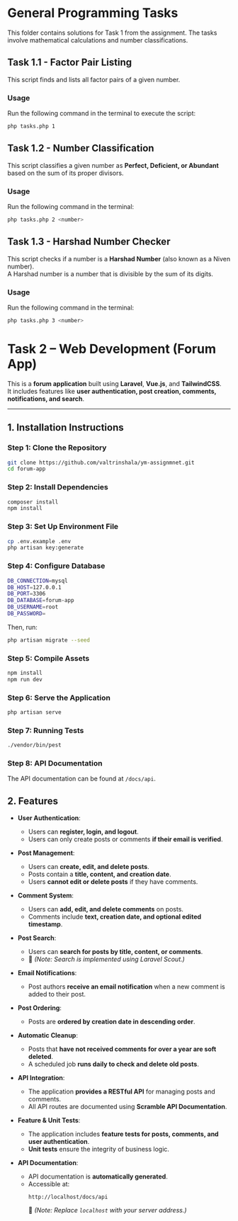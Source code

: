 # General Programming Tasks

This folder contains solutions for Task 1 from the assignment. The tasks involve mathematical calculations and number
classifications.

## Task 1.1 - Factor Pair Listing

This script finds and lists all factor pairs of a given number.

### Usage

Run the following command in the terminal to execute the script:

```bash
php tasks.php 1
```

## Task 1.2 - Number Classification

This script classifies a given number as **Perfect, Deficient, or Abundant** based on the sum of its proper divisors.

### Usage

Run the following command in the terminal:

```bash
php tasks.php 2 <number>
```

## Task 1.3 - Harshad Number Checker

This script checks if a number is a **Harshad Number** (also known as a Niven number).  
A Harshad number is a number that is divisible by the sum of its digits.

### Usage

Run the following command in the terminal:

```bash
php tasks.php 3 <number>
```

# Task 2 – Web Development (Forum App)

This is a **forum application** built using **Laravel**, **Vue.js**, and **TailwindCSS**.  
It includes features like **user authentication, post creation, comments, notifications, and search**.

---

## **1. Installation Instructions**

### **Step 1: Clone the Repository**

```bash
git clone https://github.com/valtrinshala/ym-assignmnet.git
cd forum-app
```

### **Step 2: Install Dependencies**

```bash
composer install
npm install
```

### **Step 3: Set Up Environment File**

```bash
cp .env.example .env
php artisan key:generate
```

### **Step 4: Configure Database**

```bash
DB_CONNECTION=mysql
DB_HOST=127.0.0.1
DB_PORT=3306
DB_DATABASE=forum-app
DB_USERNAME=root
DB_PASSWORD=
```

Then, run:

```bash
php artisan migrate --seed
```

### **Step 5: Compile Assets**

```bash
npm install
npm run dev
```

### **Step 6: Serve the Application**

```bash
php artisan serve
```

### **Step 7: Running Tests**

```bash
./vendor/bin/pest
```

### **Step 8: API Documentation**

The API documentation can be found at `/docs/api`.

## **2. Features**

- **User Authentication**:
    - Users can **register, login, and logout**.
    - Users can only create posts or comments **if their email is verified**.

- **Post Management**:
    - Users can **create, edit, and delete posts**.
    - Posts contain a **title, content, and creation date**.
    - Users **cannot edit or delete posts** if they have comments.

- **Comment System**:
    - Users can **add, edit, and delete comments** on posts.
    - Comments include **text, creation date, and optional edited timestamp**.

- **Post Search**:
    - Users can **search for posts by title, content, or comments**.
    - 🔹 *(Note: Search is implemented using Laravel Scout.)*

- **Email Notifications**:
    - Post authors **receive an email notification** when a new comment is added to their post.

- **Post Ordering**:
    - Posts are **ordered by creation date in descending order**.

- **Automatic Cleanup**:
    - Posts that **have not received comments for over a year are soft deleted**.
    - A scheduled job **runs daily to check and delete old posts**.

- **API Integration**:
    - The application **provides a RESTful API** for managing posts and comments.
    - All API routes are documented using **Scramble API Documentation**.

- **Feature & Unit Tests**:
    - The application includes **feature tests for posts, comments, and user authentication**.
    - **Unit tests** ensure the integrity of business logic.

- **API Documentation**:
    - API documentation is **automatically generated**.
    - Accessible at:
      ```
      http://localhost/docs/api
      ```
      🔹 *(Note: Replace `localhost` with your server address.)*

